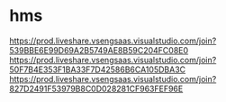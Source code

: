# hms
https://prod.liveshare.vsengsaas.visualstudio.com/join?539BBE6E99D69A2B5749AE8B59C204FC08E0
https://prod.liveshare.vsengsaas.visualstudio.com/join?50F7B4E353F1BA33F7D42586B6CA105DBA3C
https://prod.liveshare.vsengsaas.visualstudio.com/join?827D2491F53979B8C0D028281CF963FEF96E
